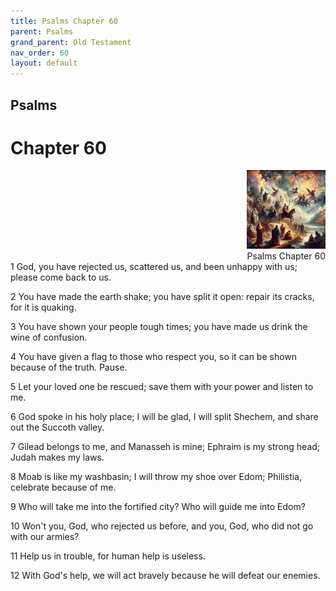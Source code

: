 ```yaml
---
title: Psalms Chapter 60
parent: Psalms
grand_parent: Old Testament
nav_order: 60
layout: default
---
```


## Psalms

# Chapter 60

<div style="clear: both; text-align: right;">
    <img src="/assets/Image/Psalms/500/60.jpg" alt="Psalms Chapter 60" class="chapter-image" style="max-width: 25%; height: auto;"/>
    <figcaption style="font-size: 14px;">Psalms Chapter 60</figcaption>
</div>
1 God, you have rejected us, scattered us, and been unhappy with us; please come back to us.

2 You have made the earth shake; you have split it open: repair its cracks, for it is quaking.

3 You have shown your people tough times; you have made us drink the wine of confusion.

4 You have given a flag to those who respect you, so it can be shown because of the truth. Pause.

5 Let your loved one be rescued; save them with your power and listen to me.

6 God spoke in his holy place; I will be glad, I will split Shechem, and share out the Succoth valley.

7 Gilead belongs to me, and Manasseh is mine; Ephraim is my strong head; Judah makes my laws.

8 Moab is like my washbasin; I will throw my shoe over Edom; Philistia, celebrate because of me.

9 Who will take me into the fortified city? Who will guide me into Edom?

10 Won't you, God, who rejected us before, and you, God, who did not go with our armies?

11 Help us in trouble, for human help is useless.

12 With God's help, we will act bravely because he will defeat our enemies.


